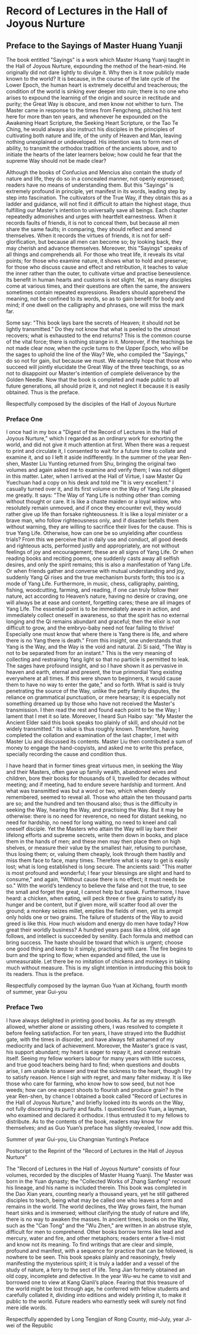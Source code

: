 # Record of Lectures in the Hall of Joyous Nurture

## Preface to the Sayings of Master Huang Yuanji

The book entitled "Sayings" is a work which Master Huang Yuanji taught in the Hall of Joyous Nurture, expounding the method of the heart-mind. He originally did not dare lightly to divulge it. Why then is it now publicly made known to the world? It is because, in the course of the late cycle of the Lower Epoch, the human heart is extremely deceitful and treacherous; the condition of the world is sinking ever deeper into ruin; there is no one who arises to expound the learning of the origin and source in rectitude and purity; the Great Way is obscure, and men know not whither to turn. The Master came in response to the times from Fengcheng, pitched his tent here for more than ten years, and whenever he expounded on the Awakening Heart Scripture, the Seeking Heart Scripture, or the Tao Te Ching, he would always also instruct his disciples in the principles of cultivating both nature and life, of the unity of Heaven and Man, leaving nothing unexplained or undeveloped. His intention was to form men of ability, to transmit the orthodox tradition of the ancients above, and to initiate the hearts of the later learners below; how could he fear that the supreme Way should not be made clear?

Although the books of Confucius and Mencius also contain the study of nature and life, they do so in a concealed manner, not openly expressed; readers have no means of understanding them. But this "Sayings" is extremely profound in principle, yet manifest in its words, leading step by step into fascination. The cultivators of the True Way, if they obtain this as a ladder and guidance, will not find it difficult to attain the highest stage, thus fulfilling our Master's intention to universally save all beings. Each chapter repeatedly admonishes and urges with heartfelt earnestness. When it records faults of friends, it is not to conceal them, but because all men share the same faults; in comparing, they should reflect and amend themselves. When it records the virtues of friends, it is not for self-glorification, but because all men can become so; by looking back, they may cherish and advance themselves. Moreover, this "Sayings" speaks of all things and comprehends all. For those who treat life, it reveals its vital points; for those who examine nature, it shows what to hold and preserve; for those who discuss cause and effect and retribution, it teaches to value the inner rather than the outer, to cultivate virtue and practise benevolence. Its benefit in human hearts and customs is not slight. Yet, as many disciples come at various times, and their questions are often the same, the answers sometimes contain repeated expressions. Readers should apprehend the meaning, not be confined to its words, so as to gain benefit for body and mind; if one dwell on the calligraphy and phrases, one will miss the mark far.

Some say: "This book lays bare the secrets of Heaven; it should not be lightly transmitted." Do they not know that what is peeled to the utmost recovers; what is exhausted to the end returns? This is the common course of the vital force; there is nothing strange in it. Moreover, if the teachings be not made clear now, when the cycle turns to the Upper Epoch, who will be the sages to uphold the line of the Way? We, who compiled the "Sayings," do so not for gain, but because we must. We earnestly hope that those who succeed will jointly elucidate the Great Way of the three teachings, so as not to disappoint our Master's intention of complete deliverance by the Golden Needle. Now that the book is completed and made public to all future generations, all should prize it, and not neglect it because it is easily obtained. Thus is the preface.

Respectfully composed by the disciples of the Hall of Joyous Nurture

### Preface One

I once had in my box a "Digest of the Record of Lectures in the Hall of Joyous Nurture," which I regarded as an ordinary work for exhorting the world, and did not give it much attention at first. When there was a request to print and circulate it, I consented to wait for a future time to collate and examine it, and so I left it aside indifferently. In the summer of the year Ren-shen, Master Liu Yunting returned from Shu, bringing the original two volumes and again asked me to examine and verify them; I was not diligent in this matter. Later, when I arrived at the Hall of Virtue, I saw Master Qu Yuechuan had a copy on his desk and told me "It is very excellent." I casually turned over it, and its first volume on the Way of Yang Life pleased me greatly. It says: "The Way of Yang Life is nothing other than coming without thought or care. It is like a chaste maiden or a loyal widow, who resolutely remain unmoved, and if once they encounter evil, they would rather give up life than forsake righteousness. It is like a loyal minister or a brave man, who follow righteousness only, and if disaster befalls them without warning, they are willing to sacrifice their lives for the cause. This is true Yang Life. Otherwise, how can one be so unyielding after countless trials? From this we perceive that in daily use and conduct, all good deeds and righteous acts, performed justly and appropriately, are not without feelings of joy and encouragement; these are all signs of Yang Life. Or when reading books and reciting poems, one suddenly casts away all selfish desires, and only the spirit remains; this is also a manifestation of Yang Life. Or when friends gather and converse with mutual understanding and joy, suddenly Yang Qi rises and the true mechanism bursts forth; this too is a mode of Yang Life. Furthermore, in music, chess, calligraphy, painting, fishing, woodcutting, farming, and reading, if one can truly follow their nature, act according to Heaven’s nature, having no desire or craving, one will always be at ease and content, forgetting cares; these are all images of Yang Life. The essential point is to be immediately aware in action, and immediately collect oneself in awareness, so that the spirit has no external longing and the Qi remains abundant and graceful; then the elixir is not difficult to grow, and the embryo-baby need not fear failing to thrive! Especially one must know that where there is Yang there is life, and where there is no Yang there is death." From this insight, one understands that Yang is the Way, and the Way is the void and natural. Zi Si said, "The Way is not to be separated from for an instant." This is the very meaning of collecting and restraining Yang light so that no particle is permitted to leak. The sages have profound insight, and so I have shown it as pervasive in heaven and earth, eternal and present, the true primordial Yang existing everywhere at all times. If this were shown to beginners, it would cause them to have no way to enter the gate," and so forth. What is said is truly penetrating the source of the Way, unlike the petty family disputes, the reliance on grammatical punctuation, or mere hearsay; it is especially not something dreamed up by those who have not received the Master's transmission. I then read the rest and found each point to be the Way; I lament that I met it so late. Moreover, I heard Sun Haibo say: "My Master the Ancient Elder said this book speaks too plainly of skill, and should not be widely transmitted." Its value is thus roughly known. Therefore, having completed the collation and examination of the last chapter, I met with Master Liu and discussed its contents. Master Liu then contributed a sum of money to engage the hand-copyists, and asked me to write this preface, specially recording the cause and condition thus.

I have heard that in former times great virtuous men, in seeking the Way and their Masters, often gave up family wealth, abandoned wives and children, bore their books for thousands of li, travelled for decades without meeting; and if meeting, had to endure severe hardship and torment. And what was transmitted was but a word or two, which when deeply remembered, seemed to reveal all. Those who attain the ten thousand parts are so; and the hundred and ten thousand also; thus is the difficulty in seeking the Way, hearing the Way, and practising the Way. But it may be otherwise: there is no need for reverence, no need for distant seeking, no need for hardship, no need for long waiting, no need to kneel and call oneself disciple. Yet the Masters who attain the Way will lay bare their lifelong efforts and supreme secrets, write them down in books, and place them in the hands of men; and these men may then place them on high shelves, or measure their value by the smallest hair, refusing to purchase, thus losing them; or, valuing them cheaply, look through them hastily and miss them face to face, many times. Therefore what is easy to get is easily lost; what is long established is long secure. The ancients said: "This matter is most profound and wonderful; I fear your blessings are slight and hard to consume," and again, "Without cause there is no effect; it must needs be so." With the world’s tendency to believe the false and not the true, to see the small and forget the great, I cannot help but speak. Furthermore, I have heard: a chicken, when eating, will peck three or five grains to satisfy its hunger and be content, but if given more, will scatter food all over the ground; a monkey seizes millet, empties the fields of men, yet its armpit only holds one or two grains. The failure of students of the Way to avoid greed is like this. How much wisdom and energy do men have today? How great their worldly business? A hundred years pass like a blink, old age follows, and intellect is succeeded by senility. Each formula and method can bring success. The haste should be toward that which is urgent; choose one good thing and keep to it simply, practising with care. The fire begins to burn and the spring to flow; when expanded and filled, the use is unmeasurable. Let there be no imitation of chickens and monkeys in taking much without measure. This is my slight intention in introducing this book to its readers. Thus is the preface.

Respectfully composed by the layman Guo Yuan at Xichang, fourth month of summer, year Gui-you

### Preface Two

I have always delighted in printing good books. As far as my strength allowed, whether alone or assisting others, I was resolved to complete it before feeling satisfaction. For ten years, I have strayed into the Buddhist gate, with the times in disorder, and have always felt ashamed of my mediocrity and lack of achievement. Moreover, the Master's grace is vast, his support abundant; my heart is eager to repay it, and cannot restrain itself. Seeing my fellow workers labour for many years with little success, and true good teachers being hard to find; when questions and doubts arise, I am unable to answer and treat the sickness to the heart, though I try to satisfy reason. Hence I sigh with regret, and many falter midway. It is like those who care for farming, who know how to sow seed, but not hoe weeds; how can one expect shoots to flourish and produce grain? In the year Ren-shen, by chance I obtained a book called "Record of Lectures in the Hall of Joyous Nurture," and briefly looked into its words on the Way, not fully discerning its purity and faults. I questioned Guo Yuan, a layman, who examined and declared it orthodox. I thus entrusted it to my fellows to distribute. As to the contents of the book, readers may know for themselves; and as Guo Yuan’s preface has slightly revealed, I now add this.

Summer of year Gui-you, Liu Changnian Yunting’s Preface

Postscript to the Reprint of the "Record of Lectures in the Hall of Joyous Nurture"

The "Record of Lectures in the Hall of Joyous Nurture" consists of four volumes, recorded by the disciples of Master Huang Yuanji. The Master was born in the Yuan dynasty; the "Collected Works of Zhang Sanfeng" recount his lineage, and his name is included therein. This book was completed in the Dao Xian years, counting nearly a thousand years, yet he still gathered disciples to teach, being what may be called one who leaves a form and remains in the world. The world declines, the Way grows faint, the human heart sinks and is immersed; without clarifying the study of nature and life, there is no way to awaken the masses. In ancient times, books on the Way, such as the "Can Tong" and the "Wu Zhen," are written in an abstruse style, difficult for men to comprehend. Other books borrow terms like lead and mercury, water and fire, and other metaphors; readers enter a five-li mist and know not its meaning. To find writings that are clear and simple, profound and manifest, with a sequence for practice that can be followed, is nowhere to be seen. This book speaks plainly and reasoningly, freely manifesting the mysterious spirit; it is truly a ladder and a vessel of the study of nature, a ferry to the sect of life. Teng Jian formerly obtained an old copy, incomplete and defective. In the year Wu-wu he came to visit and borrowed one to view at Kang Qianli’s place. Fearing that this treasure of the world might be lost through age, he conferred with fellow students and carefully collated it, dividing into editions and widely printing it, to make it public to the world. Future readers who earnestly seek will surely not find mere idle words.

Respectfully appended by Long Tengjian of Rong County, mid-July, year Ji-wei of the Republic
